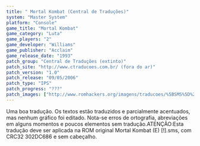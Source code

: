 ```yaml
---
title: " Mortal Kombat (Central de Traduções)"
system: "Master System"
platform: "Console"
game_title: "Mortal Kombat"
game_category: "Luta"
game_players: "2"
game_developer: "Williams"
game_publisher: "Acclaim"
game_release_date: "1993"
patch_group: "Central de Traduções (extinto)"
patch_site: "http://www.ctraducoes.com.br/ (fora do ar)"
patch_version: "1.0"
patch_release: "09/05/2006"
patch_type: "IPS"
patch_progress: "???"
patch_images: ["http://www.romhackers.org/imagens/traducoes/%5BSMS%5D%20Mortal%20Kombat%20-%20Central%20de%20Tradu%C3%A7%C3%B5es%20-%201.png","http://www.romhackers.org/imagens/traducoes/%5BSMS%5D%20Mortal%20Kombat%20-%20Central%20de%20Tradu%C3%A7%C3%B5es%20-%202.png","http://www.romhackers.org/imagens/traducoes/%5BSMS%5D%20Mortal%20Kombat%20-%20Central%20de%20Tradu%C3%A7%C3%B5es%20-%203.png"]
---
```

Uma boa tradução. Os textos estão traduzidos e parcialmente acentuados, mas nenhum gráfico foi editado. Nota-se erros de ortografia, abreviações em alguns momentos e poucos elementos sem tradução.ATENÇÃO:Esta tradução deve ser aplicada na ROM original Mortal Kombat (E) [!].sms, com CRC32 302DC686 e sem cabeçalho.